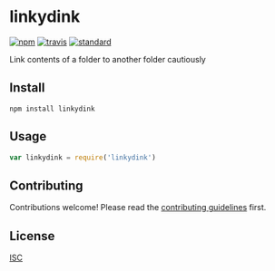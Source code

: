 # linkydink

[![npm][npm-image]][npm-url]
[![travis][travis-image]][travis-url]
[![standard][standard-image]][standard-url]

[npm-image]: https://img.shields.io/npm/v/linkydink.svg?style=flat-square
[npm-url]: https://www.npmjs.com/package/linkydink
[travis-image]: https://img.shields.io/travis/bcomnes/linkydink.svg?style=flat-square
[travis-url]: https://travis-ci.org/bcomnes/linkydink
[standard-image]: https://img.shields.io/badge/code%20style-standard-brightgreen.svg?style=flat-square
[standard-url]: http://npm.im/standard

Link contents of a folder to another folder cautiously

## Install

```
npm install linkydink
```

## Usage

```js
var linkydink = require('linkydink')
```

## Contributing

Contributions welcome! Please read the [contributing guidelines](CONTRIBUTING.md) first.

## License

[ISC](LICENSE)
